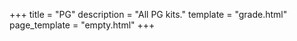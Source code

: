 +++
title = "PG"
description = "All PG kits."
template = "grade.html"
page_template = "empty.html"
+++

